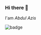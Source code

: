 ### Hi there 👋

I'am *Abdul Azis*

<div>
  <img src="https://img.shields.io/badge/A_Student-Software_Engineering-blue" alt="badge"/>
</div>
